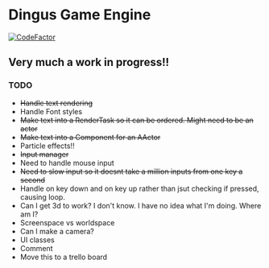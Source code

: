 # Dingus Game Engine
[![CodeFactor](https://www.codefactor.io/repository/github/pog7776/dingusengine/badge)](https://www.codefactor.io/repository/github/pog7776/dingusengine)
## Very much a work in progress!!


### TODO
- ~~Handle text rendering~~
- Handle Font styles
- ~~Make text into a RenderTask so it can be ordered. Might need to be an actor~~
- ~~Make text into a Component for an AActor~~
- Particle effects!!
- ~~Input manager~~
- Need to handle mouse input
- ~~Need to slow input so it doesnt take a million inputs from one key a second~~
- Handle on key down and on key up rather than jsut checking if pressed, causing loop.
- Can I get 3d to work? I don't know. I have no idea what I'm doing. Where am I?
- Screenspace vs worldspace
- Can I make a camera?
- UI classes
- Comment
- Move this to a trello board
